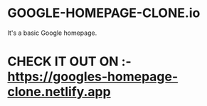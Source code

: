 # GOOGLE-HOMEPAGE-CLONE.io
It's a basic Google homepage.
# CHECK IT OUT ON :- https://googles-homepage-clone.netlify.app
